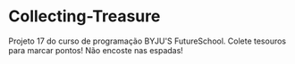 # Collecting-Treasure
Projeto 17 do curso de programação BYJU'S FutureSchool.
Colete tesouros para marcar pontos!
Não encoste nas espadas!
